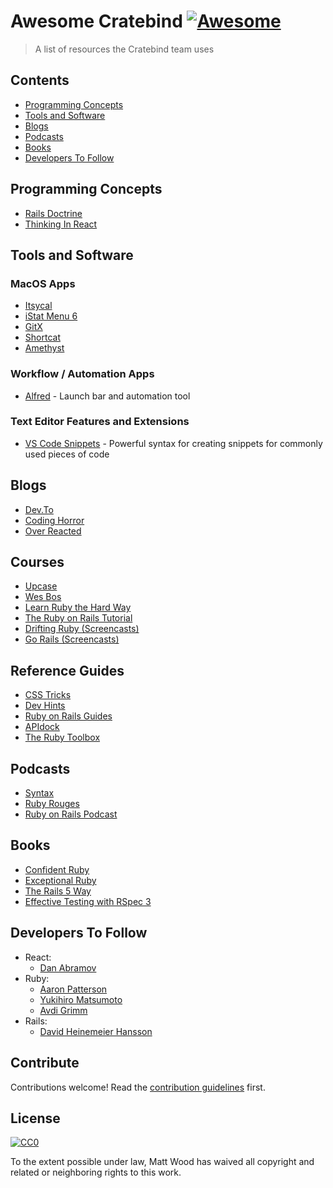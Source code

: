 # Awesome Cratebind [![Awesome](https://awesome.re/badge.svg)](https://awesome.re)

> A list of resources the Cratebind team uses


## Contents

- [Programming Concepts](#programming-concepts)
- [Tools and Software](#tools-and-software)
- [Blogs](#blogs)
- [Podcasts](#podcasts)
- [Books](#books)
- [Developers To Follow](#developers-to-follow)

## Programming Concepts
- [Rails Doctrine](https://rubyonrails.org/doctrine/)
- [Thinking In React](https://reactjs.org/docs/thinking-in-react.html)

## Tools and Software

### MacOS Apps
- [Itsycal](https://www.mowglii.com/itsycal/)
- [iStat Menu 6](https://bjango.com/mac/istatmenus/)
- [GitX](http://gitx.frim.nl/)
- [Shortcat](https://shortcatapp.com/)
- [Amethyst](https://ianyh.com/amethyst/)

### Workflow / Automation Apps
- [Alfred](https://www.alfredapp.com/) - Launch bar and automation tool

### Text Editor Features and Extensions
- [VS Code Snippets](https://code.visualstudio.com/docs/editor/userdefinedsnippets) - Powerful syntax for creating snippets for commonly used pieces of code

## Blogs
- [Dev.To](https://dev.to/)
- [Coding Horror](https://blog.codinghorror.com/)
- [Over Reacted](https://overreacted.io/)

## Courses
- [Upcase](https://thoughtbot.com/upcase/)
- [Wes Bos](https://wesbos.com/courses/)
- [Learn Ruby the Hard Way](https://learnrubythehardway.org/book/)
- [The Ruby on Rails Tutorial](https://www.railstutorial.org/book/frontmatter)
- [Drifting Ruby (Screencasts)](https://www.driftingruby.com/)
- [Go Rails (Screencasts)](https://gorails.com/)

## Reference Guides
- [CSS Tricks](https://css-tricks.com/)
- [Dev Hints](https://devhints.io/)
- [Ruby on Rails Guides](https://guides.rubyonrails.org/)
- [APIdock](https://apidock.com/)
- [The Ruby Toolbox](https://www.ruby-toolbox.com/)

## Podcasts
- [Syntax](https://syntax.fm)
- [Ruby Rouges](https://devchat.tv/ruby-rogues/)
- [Ruby on Rails Podcast](http://5by5.tv/rubyonrails)

## Books
- [Confident Ruby](http://www.confidentruby.com/)
- [Exceptional Ruby](http://exceptionalruby.com/)
- [The Rails 5 Way](https://www.amazon.com/Rails-Way-Addison-Wesley-Professional-Ruby/dp/0134657675)
- [Effective Testing with RSpec 3](https://www.amazon.com/Effective-Testing-RSpec-Build-Confidence/dp/1680501984)


## Developers To Follow
- React:
  - [Dan Abramov](https://twitter.com/dan_abramov/)
- Ruby:
  - [Aaron Patterson](https://twitter.com/tenderlove)
  - [Yukihiro Matsumoto](https://twitter.com/yukihiro_matz)
  - [Avdi Grimm](https://twitter.com/avdi)
- Rails:
  - [David Heinemeier Hansson](https://twitter.com/dhh)

## Contribute

Contributions welcome! Read the [contribution guidelines](contributing.md) first.


## License

[![CC0](http://mirrors.creativecommons.org/presskit/buttons/88x31/svg/cc-zero.svg)](http://creativecommons.org/publicdomain/zero/1.0)

To the extent possible under law, Matt Wood has waived all copyright and
related or neighboring rights to this work.
